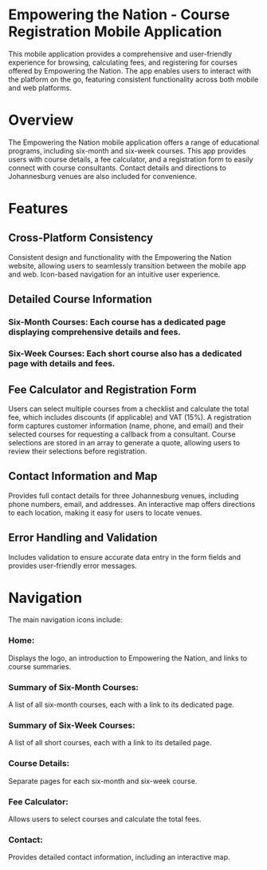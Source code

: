 # Empowering the Nation - Course Registration Mobile Application

This mobile application provides a comprehensive and user-friendly experience for browsing, calculating fees, and registering for courses offered by Empowering the Nation. The app enables users to interact with the platform on the go, featuring consistent functionality across both mobile and web platforms.

# Overview
The Empowering the Nation mobile application offers a range of educational programs, including six-month and six-week courses. This app provides users with course details, a fee calculator, and a registration form to easily connect with course consultants. Contact details and directions to Johannesburg venues are also included for convenience.

# Features
## Cross-Platform Consistency
Consistent design and functionality with the Empowering the Nation website, allowing users to seamlessly transition between the mobile app and web.
Icon-based navigation for an intuitive user experience.

## Detailed Course Information
### Six-Month Courses: Each course has a dedicated page displaying comprehensive details and fees.
### Six-Week Courses: Each short course also has a dedicated page with details and fees.

## Fee Calculator and Registration Form
Users can select multiple courses from a checklist and calculate the total fee, which includes discounts (if applicable) and VAT (15%).
A registration form captures customer information (name, phone, and email) and their selected courses for requesting a callback from a consultant.
Course selections are stored in an array to generate a quote, allowing users to review their selections before registration.

## Contact Information and Map
Provides full contact details for three Johannesburg venues, including phone numbers, email, and addresses.
An interactive map offers directions to each location, making it easy for users to locate venues.

## Error Handling and Validation
Includes validation to ensure accurate data entry in the form fields and provides user-friendly error messages.

# Navigation
The main navigation icons include:

### Home:
Displays the logo, an introduction to Empowering the Nation, and links to course summaries.

### Summary of Six-Month Courses:
A list of all six-month courses, each with a link to its dedicated page.

### Summary of Six-Week Courses:
A list of all short courses, each with a link to its detailed page.

### Course Details:
Separate pages for each six-month and six-week course.

### Fee Calculator: 
Allows users to select courses and calculate the total fees.

### Contact: 
Provides detailed contact information, including an interactive map.
